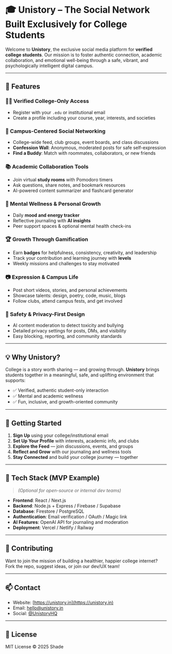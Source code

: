 # 🎓 Unistory – The Social Network Built Exclusively for College Students

Welcome to **Unistory**, the exclusive social media platform for **verified college students**. Our mission is to foster authentic connection, academic collaboration, and emotional well-being through a safe, vibrant, and psychologically intelligent digital campus.

---

## 🌟 Features

### 🧑‍🎓 Verified College-Only Access

- Register with your `.edu` or institutional email
- Create a profile including your course, year, interests, and societies

### 💬 Campus-Centered Social Networking

- College-wide feed, club groups, event boards, and class discussions
- **Confession Wall**: Anonymous, moderated posts for safe self-expression
- **Find a Buddy**: Match with roommates, collaborators, or new friends

### 📚 Academic Collaboration Tools

- Join virtual **study rooms** with Pomodoro timers
- Ask questions, share notes, and bookmark resources
- AI-powered content summarizer and flashcard generator

### 🧠 Mental Wellness & Personal Growth

- Daily **mood and energy tracker**
- Reflective journaling with **AI insights**
- Peer support spaces & optional mental health check-ins

### 🏆 Growth Through Gamification

- Earn **badges** for helpfulness, consistency, creativity, and leadership
- Track your contribution and learning journey with **levels**
- Weekly missions and challenges to stay motivated

### 📷 Expression & Campus Life

- Post short videos, stories, and personal achievements
- Showcase talents: design, poetry, code, music, blogs
- Follow clubs, attend campus fests, and get involved

### 🔐 Safety & Privacy-First Design

- AI content moderation to detect toxicity and bullying
- Detailed privacy settings for posts, DMs, and visibility
- Easy blocking, reporting, and community standards

---

## 💡 Why Unistory?

College is a story worth sharing — and growing through. **Unistory** brings students together in a meaningful, safe, and uplifting environment that supports:

- ✅ Verified, authentic student-only interaction
- ✅ Mental and academic wellness
- ✅ Fun, inclusive, and growth-oriented community

---

## 🚀 Getting Started

1. **Sign Up** using your college/institutional email
2. **Set Up Your Profile** with interests, academic info, and clubs
3. **Explore the Feed** — join discussions, events, and groups
4. **Reflect and Grow** with our journaling and wellness tools
5. **Stay Connected** and build your college journey — together

---

## 🧩 Tech Stack (MVP Example)
>
> *(Optional for open-source or internal dev teams)*

- **Frontend**: React / Next.js
- **Backend**: Node.js + Express / Firebase / Supabase
- **Database**: Firestore / PostgreSQL
- **Authentication**: Email verification / OAuth / Magic link
- **AI Features**: OpenAI API for journaling and moderation
- **Deployment**: Vercel / Netlify / Railway

---

## 🤝 Contributing

Want to join the mission of building a healthier, happier college internet? Fork the repo, suggest ideas, or join our dev/UX team!

---

## 📫 Contact

- Website: [https://unistory.in](https://unistory.in)
- Email: <hello@unistory.in>
- Social: [@UnistoryHQ](https://twitter.com/unistoryhq)

---

## 📜 License

MIT License © 2025 Shade
